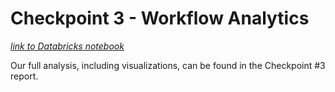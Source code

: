 # Checkpoint 3 - Workflow Analytics

*[link to Databricks notebook](https://databricks-prod-cloudfront.cloud.databricks.com/public/4027ec902e239c93eaaa8714f173bcfc/3752198143680027/140474448139363/3938278916036938/latest.html)*

Our full analysis, including visualizations, can be found in the Checkpoint #3 report.

